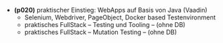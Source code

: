 * **(p020)** praktischer Einstieg: WebApps auf Basis von Java (Vaadin) 
    * Selenium, Webdriver, PageObject, Docker based Testenvironment 
    * praktisches FullStack – Testing und Tooling – (ohne DB) 
    * praktisches FullStack – Mutation Testing – (ohne DB) 